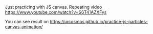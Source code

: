 Just practicing with JS canvas. Repeating video https://www.youtube.com/watch?v=S6T41AZXFys

You can see result on https://urcosmos.github.io/practice-js-particles-canvas-animation/